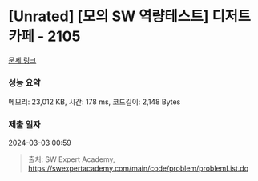 # [Unrated] [모의 SW 역량테스트] 디저트 카페 - 2105 

[문제 링크](https://swexpertacademy.com/main/code/problem/problemDetail.do?contestProbId=AV5VwAr6APYDFAWu) 

### 성능 요약

메모리: 23,012 KB, 시간: 178 ms, 코드길이: 2,148 Bytes

### 제출 일자

2024-03-03 00:59



> 출처: SW Expert Academy, https://swexpertacademy.com/main/code/problem/problemList.do